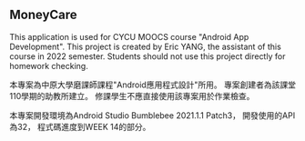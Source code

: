 ## MoneyCare
This application is used for CYCU MOOCS course "Android App Development".
This project is created by Eric YANG, the assistant of this course in 2022 semester.
Students should not use this project directly for homework checking.


本專案為中原大學磨課師課程"Android應用程式設計"所用。
專案創建者為該課堂110學期的助教所建立。
修課學生不應直接使用該專案用於作業檢查。

本專案開發環境為Android Studio Bumblebee 2021.1.1 Patch3，
開發使用的API為32，
程式碼進度到WEEK 14的部分。
